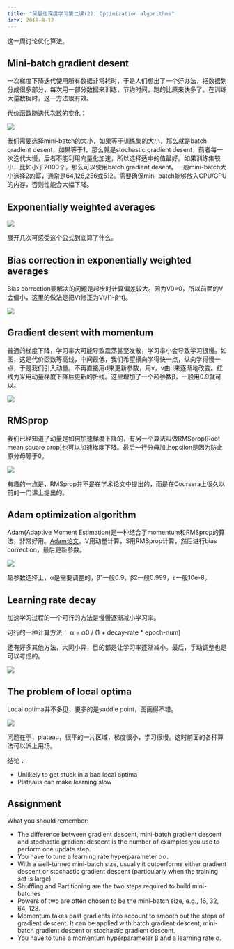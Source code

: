 ```yaml
---
title: "吴恩达深度学习第二课(2): Optimization algorithms"
date: 2018-8-12
---
```


这一周讨论优化算法。

## Mini-batch gradient desent

一次梯度下降迭代使用所有数据非常耗时，于是人们想出了一个好办法，把数据划分成很多部分，每次用一部分数据来训练，节约时间，跑的比原来快多了。在训练大量数据时，这一方法很有效。

代价函数随迭代次数的变化：

![](dl-2-2-2-1.png)

我们需要选择mini-batch的大小，如果等于训练集的大小，那么就是batch gradient desent，如果等于1，那么就是stochastic gradient desent，前者每一次迭代太慢，后者不能利用向量化加速，所以选择适中的值最好。如果训练集较小，比如小于2000个，那么可以使用batch gradient desent。一般mini-batch大小选择2的幂，通常是64,128,256或512。需要确保mini-batch能够放入CPU/GPU的内存，否则性能会大幅下降。

## Exponentially weighted averages

![](dl-2-2-3-1.png)

展开几次可感受这个公式到底算了什么。

## Bias correction in exponentially weighted averages

Bias correction要解决的问题是起步时计算偏差较大。因为V0=0，所以前面的V会偏小，这里的做法是把Vt修正为Vt/(1-β^t)。

![](dl-2-2-5-1.png)

## Gradient desent with momentum

普通的梯度下降，学习率大可能导致震荡甚至发散，学习率小会导致学习很慢。如图，这是代价函数等高线，中间最低，我们希望横向学得快一点，纵向学得慢一点，于是我们引入动量。不再直接用d来更新参数，用v，v由d来逐渐地改变。红线为采用动量梯度下降后更新的折线。这里增加了一个超参数β，一般用0.9就可以。

![](dl-2-2-6-1.png)

## RMSprop

我们已经知道了动量是如何加速梯度下降的，有另一个算法叫做RMSprop(Root mean square prop)也可以加速梯度下降。最后一行分母加上epsilon是因为防止原分母等于0。

![](dl-2-2-7-1.png)

有趣的一点是，RMSprop并不是在学术论文中提出的，而是在Coursera上很久以前的一门课上提出的。

## Adam optimization algorithm

Adam(Adaptive Moment Estimation)是一种结合了momentum和RMSprop的算法，非常好用。[Adam论文](https://arxiv.org/pdf/1412.6980.pdf)。V用动量计算，S用RMSprop计算，然后进行bias correction，最后更新参数。

![](dl-2-2-8-1.png)

超参数选择上，α是需要调整的，β1一般0.9，β2一般0.999，ε一般10e-8。

## Learning rate decay

加速学习过程的一个可行的方法是慢慢逐渐减小学习率。

可行的一种计算方法： α = α0 / (1 + decay-rate * epoch-num)

还有好多其他方法，大同小异，目的都是让学习率逐渐减小。最后，手动调整也是可以考虑的。

![](dl-2-2-9-1.png)

## The problem of local optima

Local optima并不多见，更多的是saddle point，图画得不错。

![](dl-2-2-10-1.png)

问题在于，plateau，很平的一片区域，梯度很小，学习很慢。这时前面的各种算法可以派上用场。

结论：

- Unlikely to get stuck in a bad local optima
- Plateaus can make learning slow

## Assignment

What you should remember:

- The difference between gradient descent, mini-batch gradient descent and stochastic gradient descent is the number of examples you use to perform one update step.
- You have to tune a learning rate hyperparameter αα.
- With a well-turned mini-batch size, usually it outperforms either gradient descent or stochastic gradient descent (particularly when the training set is large).
- Shuffling and Partitioning are the two steps required to build mini-batches
- Powers of two are often chosen to be the mini-batch size, e.g., 16, 32, 64, 128.
- Momentum takes past gradients into account to smooth out the steps of gradient descent. It can be applied with batch gradient descent, mini-batch gradient descent or stochastic gradient descent.
- You have to tune a momentum hyperparameter β and a learning rate α.
